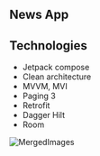 ## News App

## Technologies
- Jetpack compose
- Clean architecture
- MVVM, MVI
- Paging 3
- Retrofit
- Dagger Hilt
- Room

![MergedImages](https://github.com/TahaYounis/NewsApp_/assets/82248336/afe11ac2-57fb-4b68-a865-29b03432ef10)
